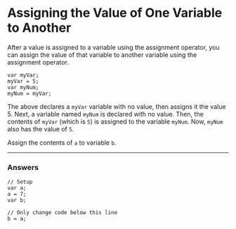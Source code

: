 # Assigning the Value of One Variable to Another

After a value is assigned to a variable using the assignment operator, you can assign the value of that variable to another variable using the assignment operator.

```
var myVar;
myVar = 5;
var myNum;
myNum = myVar;
```

The above declares a `myVar` variable with no value, then assigns it the value 5. Next, a variable named `myNum` is declared with no value. Then, the contents of `myVar` (which is `5`) is assigned to the variable `myNum`. Now, `myNum` also has the value of `5`.

Assign the contents of `a` to variable `b`.

---

### Answers

```
// Setup
var a;
a = 7;
var b;

// Only change code below this line
b = a;
```